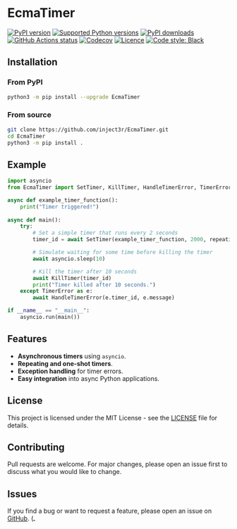 # EcmaTimer

[![PyPI version](https://img.shields.io/pypi/v/EcmaTimer.svg?logo=pypi&logoColor=FFE873)](https://pypi.org/project/EcmaTimer)
[![Supported Python versions](https://img.shields.io/pypi/pyversions/EcmaTimer.svg?logo=python&logoColor=FFE873)](https://pypi.org/project/EcmaTimer)
[![PyPI downloads](https://img.shields.io/pypi/dm/EcmaTimer.svg)](https://pypistats.org/packages/EcmaTimer)
[![GitHub Actions status](https://github.com/inject3r/EcmaTimer/workflows/Test/badge.svg)](https://github.com/inject3r/EcmaTimer/actions)
[![Codecov](https://codecov.io/gh/inject3r/EcmaTimer/branch/main/graph/badge.svg)](https://codecov.io/gh/inject3r/EcmaTimer)
[![Licence](https://img.shields.io/github/license/inject3r/EcmaTimer.svg)](COPYING.txt)
[![Code style: Black](https://img.shields.io/badge/code%20style-Black-000000.svg)](https://github.com/psf/black)

## Installation

### From PyPI

```bash
python3 -m pip install --upgrade EcmaTimer
```

### From source

```bash
git clone https://github.com/inject3r/EcmaTimer.git
cd EcmaTimer
python3 -m pip install .
```

## Example

```python
import asyncio
from EcmaTimer import SetTimer, KillTimer, HandleTimerError, TimerError

async def example_timer_function():
    print("Timer triggered!")
    
async def main():
    try:
        # Set a simple timer that runs every 2 seconds
        timer_id = await SetTimer(example_timer_function, 2000, repeating=True)

        # Simulate waiting for some time before killing the timer
        await asyncio.sleep(10)

        # Kill the timer after 10 seconds
        await KillTimer(timer_id)
        print("Timer killed after 10 seconds.")
    except TimerError as e:
        await HandleTimerError(e.timer_id, e.message)

if __name__ == "__main__":
    asyncio.run(main())
```

## Features

- **Asynchronous timers** using `asyncio`.
- **Repeating and one-shot timers**.
- **Exception handling** for timer errors.
- **Easy integration** into async Python applications.

## License

This project is licensed under the MIT License - see the [LICENSE](LICENSE) file for details.

## Contributing

Pull requests are welcome. For major changes, please open an issue first to discuss what you would like to change.

## Issues

If you find a bug or want to request a feature, please open an issue on [GitHub](https://github.com/inject3r/EcmaTimer/issues).
(ـ
